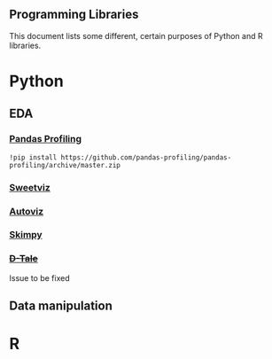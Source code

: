 ## Programming Libraries

This document lists some different, certain purposes of Python and R libraries.  


# Python

## EDA

### [Pandas Profiling](https://github.com/ydataai/pandas-profiling)

```
!pip install https://github.com/pandas-profiling/pandas-profiling/archive/master.zip
```

### [Sweetviz](https://github.com/fbdesignpro/sweetviz)

### [Autoviz](https://github.com/AutoViML/AutoViz)

### [Skimpy](https://github.com/aeturrell/skimpy)

### ~~[D-Tale](https://github.com/man-group/dtale)~~
Issue to be fixed

## Data manipulation

# R
